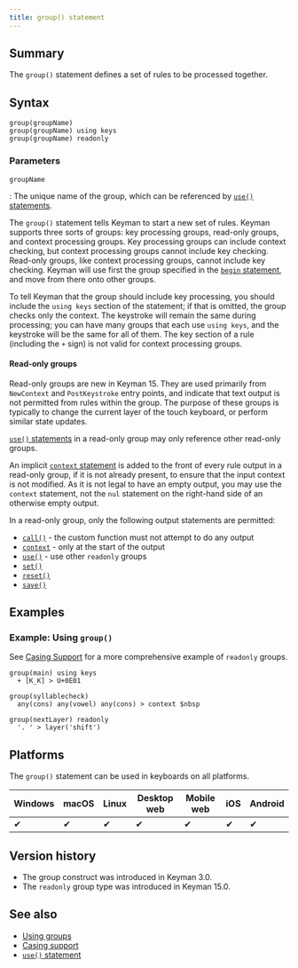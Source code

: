 ```yaml
---
title: group() statement
---
```


## Summary

The `group()` statement defines a set of rules to be processed together.

## Syntax

```keyman
group(groupName)
group(groupName) using keys
group(groupName) readonly
```

### Parameters

`groupName`

: The unique name of the group, which can be referenced by [`use()`
statements](use).

The `group()` statement tells Keyman to start a new set of rules. Keyman
supports three sorts of groups: key processing groups, read-only groups, and
context processing groups. Key processing groups can include context checking,
but context processing groups cannot include key checking. Read-only groups,
like context processing groups, cannot include key checking. Keyman will use
first the group specified in the [`begin` statement](begin), and move from
there onto other groups.

To tell Keyman that the group should include key processing, you should include
the `using keys` section of the statement; if that is omitted, the group checks
only the context. The keystroke will remain the same during processing; you can
have many groups that each use `using keys`, and the keystroke will be the same
for all of them. The key section of a rule (including the `+` sign) is not valid
for context processing groups.

#### Read-only groups

Read-only groups are new in Keyman 15. They are used primarily from `NewContext`
and `PostKeystroke` entry points, and indicate that text output is not permitted
from rules within the group. The purpose of these groups is typically to change
the current layer of the touch keyboard, or perform similar state updates.

[`use()` statements](use) in a read-only group may only reference other
read-only groups.

An implicit [`context` statement](context) is added to the front of every rule
output in a read-only group, if it is not already present, to ensure that the
input context is not modified. As it is not legal to have an empty output, you
may use the `context` statement, not the `nul` statement on the right-hand side
of an otherwise empty output.

In a read-only group, only the following output statements are permitted:

* [`call()`](call) - the custom function must not attempt to do any output
* [`context`](context) - only at the start of the output
* [`use()`](use) - use other `readonly` groups
* [`set()`](set)
* [`reset()`](reset)
* [`save()`](save)

## Examples

### Example: Using `group()`

See [Casing Support](../guide/casing-support) for a more comprehensive example of `readonly` groups.

```
group(main) using keys
  + [K_K] > U+0E01

group(syllablecheck)
  any(cons) any(vowel) any(cons) > context $nbsp

group(nextLayer) readonly
  '. ' > layer('shift')
```

## Platforms

The `group()` statement can be used in keyboards on all platforms.

| Windows | macOS | Linux | Desktop web | Mobile web | iOS | Android |
|---------|-------|-------|-------------|------------|-----|---------|
|     ✔   |   ✔   |   ✔   |      ✔      |      ✔     |  ✔  |    ✔   |

## Version history

* The group construct was introduced in Keyman 3.0.
* The `readonly` group type was introduced in Keyman 15.0.

## See also

* [Using groups](../guide/groups)
* [Casing support](../guide/casing-support)
* [`use()` statement](use)
